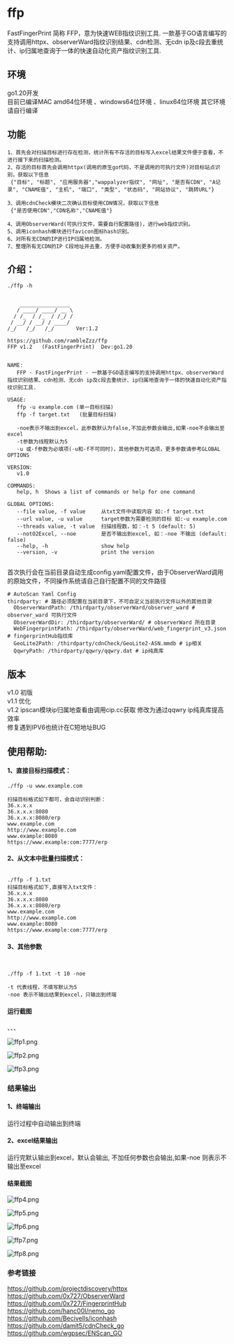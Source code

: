 # ffp
FastFingerPrint 简称 FFP，意为快速WEB指纹识别工具. 一款基于GO语言编写的支持调用httpx、observerWard指纹识别结果、cdn检测、无cdn ip及c段去重统计、ip归属地查询于一体的快速自动化资产指纹识别工具.

## 环境
go1.20开发  
目前已编译MAC amd64位环境 、windows64位环境 、linux64位环境
其它环境请自行编译

## 功能
```
1、首先会对扫描目标进行存在检测，统计所有不存活的目标写入excel结果文件便于查看，不进行接下来的扫描检测。
2、存活的目标首先会调用httpx(调用的原生go代码，不是调用的可执行文件)对目标站点识别，获取以下信息
 {"目标", "标题", "应用服务器","wappalyzer指纹", "网址", "是否有CDN", "A记录", "CNAME值", "主机", "端口", "类型", "状态码", "网站协议", "跳转URL"}

3、调用cdnCheck模块二次确认目标使用CDN情况，获取以下信息
 {"是否使用CDN","CDN名称","CNAME值"}
 
4、调用ObserverWard(可执行文件，需要自行配置路径)，进行web指纹识别。
5、调用iconhash模块进行favicon图标hash识别。
6、对所有无CDN的IP进行IP归属地检测。
7、整理所有无CDN的IP C段地址并去重，方便手动收集到更多的相关资产。
```




## 介绍：
```
./ffp -h


    ________________
   / ____/ ____/ __ \
  / /_  / /_  / /_/ /
 / __/ / __/ / ____/
/_/   /_/   /_/       Ver:1.2

https://github.com/rambleZzz/ffp
FFP v1.2   (FastFingerPrint)  Dev:go1.20


NAME:
   FFP - FastFingerPrint - 一款基于GO语言编写的支持调用httpx、observerWard指纹识别结果、cdn检测、无cdn ip及c段去重统计、ip归属地查询于一体的快速自动化资产指纹识别工具.

USAGE:
   ffp -u example.com (单一目标扫描)
   ffp -f target.txt   (批量目标扫描)

   -noe表示不输出到excel，此参数默认为false,不加此参数会输出,如果-noe不会输出至excel
   -t参数为线程默认为5
   -u 或-f参数为必填项(-u和-f不可同时)，其他参数为可选项，更多参数请参考GLOBAL OPTIONS

VERSION:
   v1.0

COMMANDS:
   help, h  Shows a list of commands or help for one command

GLOBAL OPTIONS:
   --file value, -f value     从txt文件中读取内容 如:-f target.txt
   --url value, -u value      target参数为需要检测的目标 如:-u example.com
   --threads value, -t value  扫描线程数，如：-t 5 (default: 5)
   --notO2Excel, --noe        是否不输出到excel, 如：-noe 不输出 (default: false)
   --help, -h                 show help
   --version, -v              print the version
 

```  
首次执行会在当前目录自动生成config.yaml配置文件，由于ObserverWard调用的原始文件，不同操作系统请自己自行配置不同的文件路径

```
# AutoScan Yaml Config
thirdparty: # 路径必须配置在当前目录下，不可自定义当前执行文件以外的其他目录
  ObserverWardPath: /thirdparty/observerWard/observer_ward # observer_ward 可执行文件
  ObserverWardDir: /thirdparty/observerWard/ # observerWard 所在目录
  WebFingerprintPath: /thirdparty/observerWard/web_fingerprint_v3.json # fingerprintHub指纹库
  GeoLite2Path: /thirdparty/cdnCheck/GeoLite2-ASN.mmdb # ip相关
  QqwryPath: /thirdparty/qqwry/qqwry.dat # ip纯真库
 ``` 

 ## 版本

 v1.0 初版   
 v1.1 优化   
 v1.2 ipscan模块ip归属地查看由调用cip.cc获取 修改为通过qqwry ip纯真库提高效率   
      修复遇到IPV6也统计在C短地址BUG   


## 使用帮助:
#### 1、直接目标扫描模式：  
```
./ffp -u www.example.com

扫描目标格式如下都可，会自动识别判断：  
36.x.x.x
36.x.x.x:8080
36.x.x.x:8080/erp
www.example.com
http://www.example.com
www.example:8080
https://www.example:com:7777/erp

```
#### 2、从文本中批量扫描模式：
````

./ffp -f 1.txt
扫描目标格式如下,直接写入txt文件：
36.x.x.x
36.x.x.x:8080
36.x.x.x:8080/erp
www.example.com
http://www.example.com
www.example:8080
https://www.example:com:7777/erp

````
#### 3、其他参数
```


./ffp -f 1.txt -t 10 -noe

-t 代表线程，不填写默认为5
-noe 表示不输出结果到excel，只输出到终端

````
#### 运行截图
、、、

![ffp1.png](https://github.com/rambleZzz/ffp/blob/main/images/ffp1.jpg)   

![ffp2.png](https://github.com/rambleZzz/ffp/blob/main/images/ffp2.jpg)   

![ffp3.png](https://github.com/rambleZzz/ffp/blob/main/images/ffp3.jpg) 

### 结果输出
#### 1、终端输出
运行过程中自动输出到终端
#### 2、excel结果输出
运行完默认输出到excel，默认会输出, 不加任何参数也会输出,如果-noe 则表示不输出至excel
#### 结果截图

![ffp4.png](https://github.com/rambleZzz/ffp/blob/main/images/ffp4.jpg)

![ffp5.png](https://github.com/rambleZzz/ffp/blob/main/images/ffp5.jpg) 

![ffp6.png](https://github.com/rambleZzz/ffp/blob/main/images/ffp6.jpg) 

![ffp7.png](https://github.com/rambleZzz/ffp/blob/main/images/ffp7.jpg) 

![ffp8.png](https://github.com/rambleZzz/ffp/blob/main/images/ffp8.jpg) 

### 参考链接   

https://github.com/projectdiscovery/httpx   
https://github.com/0x727/ObserverWard   
https://github.com/0x727/FingerprintHub   
https://github.com/hanc00l/nemo_go   
https://github.com/Becivells/iconhash   
https://github.com/damit5/cdnCheck_go   
https://github.com/wgpsec/ENScan_GO


